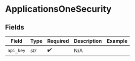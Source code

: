# ApplicationsOneSecurity


## Fields

| Field              | Type               | Required           | Description        | Example            |
| ------------------ | ------------------ | ------------------ | ------------------ | ------------------ |
| `api_key`          | *str*              | :heavy_check_mark: | N/A                |                    |